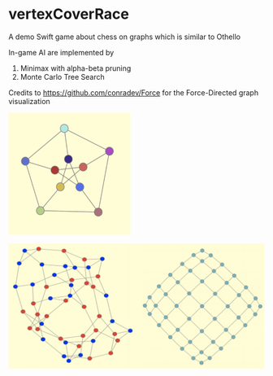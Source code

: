 # vertexCoverRace
A demo Swift game about chess on graphs which is similar to Othello

In-game AI are implemented by 
1. Minimax with alpha-beta pruning 
2. Monte Carlo Tree Search

Credits to https://github.com/conradev/Force for the Force-Directed graph visualization

<img src="https://github.com/arepirpi/vertexCoverRace/blob/master/img1.png" width="240" height="240">

![img2](https://github.com/arepirpi/vertexCoverRace/blob/master/img2.png)
